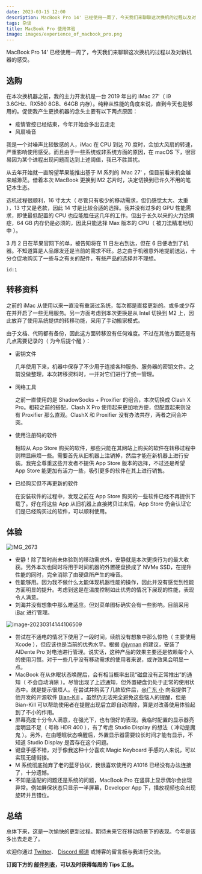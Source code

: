```yaml
---
date: 2023-03-15 12:00
description: MacBook Pro 14' 已经使用一周了，今天我们来聊聊这次换机的过程以及对新机器的感受。
tags: 杂谈
title: MacBook Pro 使用体验
image: images/experience_of_macbook_pro.png
---
```

MacBook Pro 14' 已经使用一周了，今天我们来聊聊这次换机的过程以及对新机器的感受。

## 选购

在本次换机器之前，我的主力开发机是一台 2019 年出的 iMac 27'（ i9 3.6GHz、RX580 8GB、64GB 内存）。纯粹从性能的角度来说，直到今天也是够用的。促使我产生更换机器的念头主要有以下两点原因：

* 疫情管控已经结束，今年开始会多出去走走
* 风扇噪音

我是一个对噪声比较敏感的人，iMac 在 CPU 到达 70 度时，会加大风扇的转速，严重影响使用感受。而且由于一些系统或非系统方面的原因，在 macOS 下，很容易因为某个进程出现问题而达到上述阈值，我已不胜其扰。

从去年开始就一直盼望苹果能推出基于 M 系列的 iMac 27' ，但目前看来机会越来越渺茫。借着本次 MacBook 更换到 M2 芯片时，决定切换到已许久不用的笔记本生态。

选机过程很顺利，16 寸太大（ 尽管只有极少的移动需求，但仍感觉太大、太重 ），13 寸又是老款，因此 14 寸是比较合适的选择。我并没有过多的 GPU 性能需求，即使最低配置的 CPU 也应能胜任这几年的工作。但出于长久以来的火力恐惧症，64 GB 内存仍是必须的，因此只能选择 Max 版本的 CPU（ 被刀法精准地切中 ）。

3 月 2 日在苹果官网下的单，被告知将在 11 日左右到达，但在 6 日便收到了机器。不知道算是人品爆发还是当前的需求不旺。总之由于机器意外地提前送达，十分仓促地购买了一些与之有关的配件，有些产品的选择并不理想。

```responser
id:1
```

## 转移资料

之前的 iMac 从使用以来一直没有重装过系统，每次都是直接更新的。或多或少存在并开启了一些无用服务。另一方面考虑到本次更换是从 Intel 切换到 M2 上，因此放弃了使用系统提供的转移功能，采用了手动搬家模式。

由于文档、代码都有备份，因此这方面转移没有任何难度。不过在其他方面还是有几点需要记录的（ 为今后提个醒 ）：

* 密钥文件

  几年使用下来，机器中保存了不少用于连接各种服务、服务器的密钥文件。之前没做整理，本次转移资料时，一并对它们进行了统一管理。

* 网络工具

  之前一直使用的是 ShadowSocks + Proxifier 的组合，本次切换成 Clash X Pro。相较之前的搭配，Clash X Pro 使用起来更加地方便，但配置起来则没有 Proxifier 那么直观。ClashX 和 Proxifier 没有办法共存，两者之间会冲突。

* 使用注册码的软件

  相较从 App Store 购买的软件，那些只能在其网站上购买的软件在转移过程中则稍显麻烦一些。需要首先从旧机器上注销掉，然后才能在新机器上进行安装。我完全尊重这些开发者不提供 App Store 版本的选择，不过还是希望 App Store 能更加有活力一些，吸引更多的软件在其上进行销售。

* 已经购买但不再更新的软件

  在安装软件的过程中，发现之前在 App Store 购买的一些软件已经不再提供下载了。好在将这些 App 从旧机器上直接拷贝过来后，App Store 仍会认证它们是已经购买过的软件，可以顺利使用。

## 体验

![IMG_2673](https://cdn.fatbobman.com/IMG_2673.png)

* 安静！除了暂时尚未体验到的移动需求外，安静就是本次更换行为的最大收获。另外本次也同时将用于时间机器的外置硬盘换成了 NVMe SSD，在提升性能的同时，完全消除了由硬盘所产生的噪音。
* 性能够用。因为我不做什么太能体现机器性能的操作，因此并没有感觉到性能方面明显的提升。考虑到这是在温度控制如此优秀的情况下展现的性能，表现令人满意。
* 刘海并没有想象中那么难适应。但对菜单图标确实会有一些影响。目前采用 [iBar](https://www.better365.cn/ibar.html) 进行管理。

![image-20230314144106509](https://cdn.fatbobman.com/image-20230314144106509.png)

* 尝试在不通电的情况下使用了一段时间，续航没有想象中那么惊艳（ 主要使用 Xcode ），但应该也是当前的优秀水平。根据 [@jyrnan](https://twitter.com/jyrnan) 的建议，安装了 AIDente Pro 对电池进行管理。说实话，这种产品的效果主要还是依赖每个人的使用习惯。对于一些几乎没有移动需求的使用者来说，或许效果会明显一点。
* MacBook 在从休眠状态唤醒后，会有相当概率出现“磁盘没有正常推出”的通知（ 不会自动消除 ）。尽管出现了上述通知，但外置硬盘仍处于正常的使用状态中。就是提示很烦人。在尝试并购买了几款软件后，[@广东 小](https://twitter.com/2tmz7wxnsTp4T5p) 向我提供了他开发的开源软件 [Bian-Kill](https://github.com/xiaogdgenuine/BIAN-Killer) 。虽然仍无法完全避免这些恼人的提醒，但是 Bian-Kill 可以帮助使用者在提醒出现后立即自动清除，算是对改善使用体验起到了不小的作用。
* 屏幕亮度十分令人满意，在强光下，也有很好的表现。我临时配置的显示器亮度明显不足（ 号称 HDR 400 ），有了考虑 Studio Display 的想法（ 冲动是魔鬼 ）。另外，在由睡眠状态唤醒后，外置显示器需要较长时间才能有显示，不知道 Studio Display 是否存在这个问题。
* 键盘手感不错，对于像我这种十分喜欢 Magic Keyboard 手感的人来说，可以实现无缝衔接。
* M 系统彻底抛弃了老的蓝牙协议，我很喜欢使用的 A1016 已经没有办法连接了，十分遗憾。
* 不知是适配的问题还是系统的问题，MacBook Pro 在竖屏上显示偶尔会出现异常。例如屏保状态只显示一半屏幕，Developer App 下，播放视频也会出现旋转并且错位。

## 总结

总体下来，这是一次愉快的更新过程。期待未来它在移动场景下的表现。今年是该多出去走走了。

欢迎你通过 [Twitter](https://twitter.com/fatbobman)、 [Discord 频道](https://discord.gg/ApqXmy5pQJ) 或博客的留言板与我进行交流。

**订阅下方的 [邮件列表](https://artisanal-knitter-2544.ck.page/d3591dd1e7)，可以及时获得每周的 Tips 汇总。**
